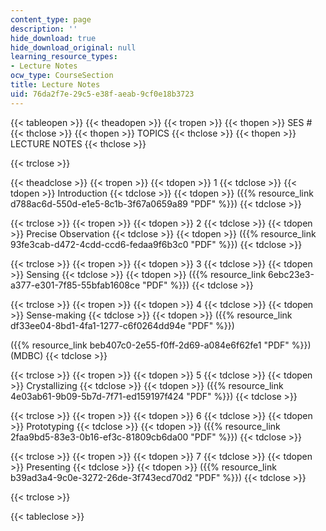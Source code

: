 ```yaml
---
content_type: page
description: ''
hide_download: true
hide_download_original: null
learning_resource_types:
- Lecture Notes
ocw_type: CourseSection
title: Lecture Notes
uid: 76da2f7e-29c5-e38f-aeab-9cf0e18b3723
---
```


{{< tableopen >}}
{{< theadopen >}}
{{< tropen >}}
{{< thopen >}}
SES #
{{< thclose >}}
{{< thopen >}}
TOPICS
{{< thclose >}}
{{< thopen >}}
LECTURE NOTES
{{< thclose >}}

{{< trclose >}}

{{< theadclose >}}
{{< tropen >}}
{{< tdopen >}}
1
{{< tdclose >}}
{{< tdopen >}}
Introduction
{{< tdclose >}}
{{< tdopen >}}
({{% resource_link d788ac6d-550d-e1e5-8c1b-3f67a0659a89 "PDF" %}})
{{< tdclose >}}

{{< trclose >}}
{{< tropen >}}
{{< tdopen >}}
2
{{< tdclose >}}
{{< tdopen >}}
Precise Observation
{{< tdclose >}}
{{< tdopen >}}
({{% resource_link 93fe3cab-d472-4cdd-ccd6-fedaa9f6b3c0 "PDF" %}})
{{< tdclose >}}

{{< trclose >}}
{{< tropen >}}
{{< tdopen >}}
3
{{< tdclose >}}
{{< tdopen >}}
Sensing
{{< tdclose >}}
{{< tdopen >}}
({{% resource_link 6ebc23e3-a377-e301-7f85-55bfab1608ce "PDF" %}})
{{< tdclose >}}

{{< trclose >}}
{{< tropen >}}
{{< tdopen >}}
4
{{< tdclose >}}
{{< tdopen >}}
Sense-making
{{< tdclose >}}
{{< tdopen >}}
({{% resource_link df33ee04-8bd1-4fa1-1277-c6f0264dd94e "PDF" %}})  
  
({{% resource_link beb407c0-2e55-f0ff-2d69-a084e6f62fe1 "PDF" %}}) (MDBC)
{{< tdclose >}}

{{< trclose >}}
{{< tropen >}}
{{< tdopen >}}
5
{{< tdclose >}}
{{< tdopen >}}
Crystallizing
{{< tdclose >}}
{{< tdopen >}}
({{% resource_link 4e03ab61-9b09-5b7d-7f71-ed159197f424 "PDF" %}})
{{< tdclose >}}

{{< trclose >}}
{{< tropen >}}
{{< tdopen >}}
6
{{< tdclose >}}
{{< tdopen >}}
Prototyping
{{< tdclose >}}
{{< tdopen >}}
({{% resource_link 2faa9bd5-83e3-0b16-ef3c-81809cb6da00 "PDF" %}})
{{< tdclose >}}

{{< trclose >}}
{{< tropen >}}
{{< tdopen >}}
7
{{< tdclose >}}
{{< tdopen >}}
Presenting
{{< tdclose >}}
{{< tdopen >}}
({{% resource_link b39ad3a4-9c0e-3272-26de-3f743ecd70d2 "PDF" %}})
{{< tdclose >}}

{{< trclose >}}

{{< tableclose >}}